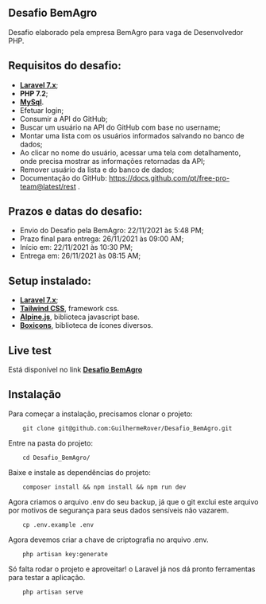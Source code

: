 ## Desafio BemAgro

Desafio elaborado pela empresa BemAgro para vaga de Desenvolvedor PHP.

## Requisitos do desafio:

- **[Laravel 7.x](https://laravel.com/)**;
- **PHP 7.2**;
- **[MySql](https://www.mysql.com/downloads/)**.
- Efetuar login;
- Consumir a API do GitHub;
- Buscar um usuário na API do GitHub com base no username;
- Montar uma lista com os usuários informados salvando no banco de dados;
- Ao clicar no nome do usuário, acessar uma tela com detalhamento, onde precisa mostrar as informações retornadas da API;
- Remover usuário da lista e do banco de dados;
- Documentação do GitHub: https://docs.github.com/pt/free-pro-team@latest/rest .

## Prazos e datas do desafio:
- Envio do Desafio pela BemAgro: 22/11/2021 às 5:48 PM;
- Prazo final para entrega: 26/11/2021 às 09:00 AM;
- Início em: 22/11/2021 às 10:30 PM;
- Entrega em: 26/11/2021 às 08:15 AM;
## Setup instalado:

- **[Laravel 7.x](https://laravel.com/)**;
- **[Tailwind CSS](https://tailwindcss.com/)**, framework css.
- **[Alpine.js](https://alpinejs.dev/)**, biblioteca javascript base.
- **[Boxicons](https://boxicons.com/)**, biblioteca de ícones diversos.

## Live test
Está disponível no link **[Desafio BemAgro](https://bemagro.guilhermerover.com.br)**
## Instalação

Para começar a instalação, precisamos clonar o projeto:

```shell
    git clone git@github.com:GuilhermeRover/Desafio_BemAgro.git
```
Entre na pasta do projeto:
```shell
    cd Desafio_BemAgro/
```
Baixe e instale as dependências do projeto:
```shell
    composer install && npm install && npm run dev
```
Agora criamos o arquivo .env do seu backup, já que o git exclui este arquivo por motivos de segurança para seus dados sensíveis não vazarem.
```shell
    cp .env.example .env
```
Agora devemos criar a chave de criptografia no arquivo .env.
```shell
    php artisan key:generate
```
Só falta rodar o projeto e aproveitar! o Laravel já nos dá pronto ferramentas para testar a aplicação.
```shell
    php artisan serve
```
